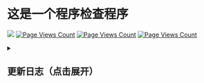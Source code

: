 # 这是一个程序检查程序

![](https://img.shields.io/badge/检查程序-更新中-red) [![Page Views Count](https://badges.toozhao.com/badges/01HB0B3G45J21FDNK4497CRZ1J/green.svg)](https://badges.toozhao.com/stats/01HB0B3G45J21FDNK4497CRZ1J "Get your own page views count badge on badges.toozhao.com") [![Page Views Count](https://badges.toozhao.com/badges/01HB0B3G45J21FDNK4497CRZ1J/blue.svg)](https://badges.toozhao.com/stats/01HB0B3G45J21FDNK4497CRZ1J "Get your own page views count badge on badges.toozhao.com") [![Page Views Count](https://badges.toozhao.com/badges/01HB0B3G45J21FDNK4497CRZ1J/orange.svg)](https://badges.toozhao.com/stats/01HB0B3G45J21FDNK4497CRZ1J "Get your own page views count badge on badges.toozhao.com")

<details>
<summary><h2>更新日志（点击展开）</h2></summary>
  
## v.0.1
日期： 2023 年 9 月 ？？号

什么都没有…… README.md 都很垃圾
